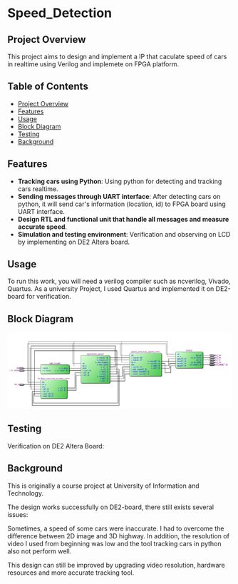 # Speed_Detection

## Project Overview

This project aims to design and implement a IP that caculate speed of cars in realtime using Verilog and implemete on FPGA platform.

## Table of Contents
- [Project Overview](#project-overview)
- [Features](#features)
- [Usage](#usage)
- [Block Diagram](#block-diagram)
- [Testing](#testing)
- [Background](#background)


## Features

- **Tracking cars using Python**: Using python for detecting and tracking cars realtime.
- **Sending messages through UART interface**: After detecting cars on python, it will send car's information (location, id) to FPGA board using UART interface.
- **Design RTL and functional unit that handle all messages and measure accurate speed**.
- **Simulation and testing environment**: Verification and observing on LCD by implementing on DE2 Altera board.

## Usage

To run this work, you will need a verilog compiler such as ncverilog, Vivado, Quartus.
As a university Project, I used Quartus and implemented it on DE2-board for verification.

## Block Diagram

![example](demo/block_diagram.png)

## Testing

Verification on DE2 Altera Board:



## Background

This is originally a course project at University of Information and Technology.

The design works successfully on DE2-board, there still exists several issues:

Sometimes, a speed of some cars were inaccurate. I had to overcome the difference between 2D image and 3D highway. In addition, the resolution of video I used from beginning was
low and the tool tracking cars in python also not perform well.

This design can still be improved by upgrading video resolution, hardware resources and more accurate tracking tool.







